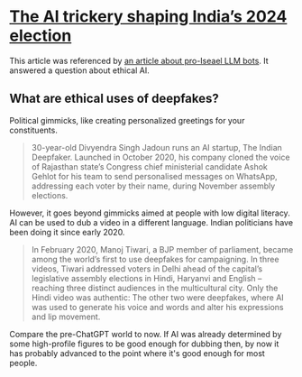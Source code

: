 # [The AI trickery shaping India’s 2024 election](https://www.aljazeera.com/news/2024/2/20/deepfake-democracy-behind-the-ai-trickery-shaping-indias-2024-elections)

This article was referenced by [an article about pro-Iseael LLM bots](../../../2025/10/12/aljazeera-are-you-chatting-with-an-ai-powered-superbot.md). It answered a question about ethical AI.

## What are ethical uses of deepfakes?

Political gimmicks, like creating personalized greetings for your constituents.

> 30-year-old Divyendra Singh Jadoun runs an AI startup, The Indian Deepfaker. Launched in October 2020, his company cloned the voice of Rajasthan state’s Congress chief ministerial candidate Ashok Gehlot for his team to send personalised messages on WhatsApp, addressing each voter by their name, during November assembly elections.

However, it goes beyond gimmicks aimed at people with low digital literacy. AI can be used to dub a video in a different language. Indian politicians have been doing it since early 2020.

> In February 2020, Manoj Tiwari, a BJP member of parliament, became among the world’s first to use deepfakes for campaigning. In three videos, Tiwari addressed voters in Delhi ahead of the capital’s legislative assembly elections in Hindi, Haryanvi and English – reaching three distinct audiences in the multicultural city. Only the Hindi video was authentic: The other two were deepfakes, where AI was used to generate his voice and words and alter his expressions and lip movement.

Compare the pre-ChatGPT world to now. If AI was already determined by some high-profile figures to be good enough for dubbing then, by now it has probably advanced to the point where it's good enough for most people.
